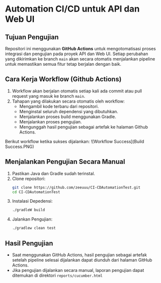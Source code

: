 # Automation CI/CD untuk API dan Web UI

## Tujuan Pengujian

Repositori ini menggunakan **GitHub Actions** untuk mengotomatisasi proses integrasi dan pengujian pada proyek API dan Web UI. Setiap perubahan yang dikirimkan ke branch `main` akan secara otomatis menjalankan pipeline untuk memastikan semua fitur tetap berjalan dengan baik.

## Cara Kerja Workflow (Github Actions)

1. Workflow akan berjalan otomatis setiap kali ada commit atau pull request yang masuk ke branch `main`.
2. Tahapan yang dilakukan secara otomatis oleh workflow:
   - Mengambil kode terbaru dari repositori. 
   - Menginstal seluruh dependensi yang dibutuhkan. 
   - Menjalankan proses build menggunakan Gradle.
   - Menjalankan proses pengujian.
   - Mengunggah hasil pengujian sebagai artefak ke halaman Github Actions.

Berikut workflow ketika sukses dijalankan:
![Workflow Success](Build Success.PNG)

## Menjalankan Pengujian Secara Manual

1. Pastikan Java dan Gradle sudah terinstal.
2. Clone repositori:
   ```bash
   git clone https://github.com/zeeuuu/CI-CDAutomationTest.git
   cd CI-CDAutomationTest
   ```
3. Instalasi Depedensi:
   ```bash
   ./gradleW build
   ```
4. Jalankan Pengujian:
    ```bash
   ./gradlew clean test
   ```

## Hasil Pengujian

- Saat menggunakan GitHub Actions, hasil pengujian sebagai artefak setelah pipeline selesai dijalankan dapat diunduh dari halaman GitHub Actions.
- Jika pengujian dijalankan secara manual, laporan pengujian dapat ditemukan di direktori `reports/cucumber.html`